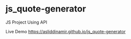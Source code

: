 # js_quote-generator
JS Project Using API

Live Demo https://asliddinamir.github.io/js_quote-generator
